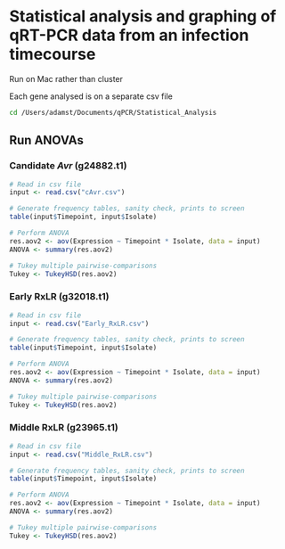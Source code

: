 # Statistical analysis and graphing of qRT-PCR data from an infection timecourse

Run on Mac rather than cluster

Each gene analysed is on a separate csv file

```bash
cd /Users/adamst/Documents/qPCR/Statistical_Analysis
```

## Run ANOVAs

### Candidate _Avr_ (g24882.t1)

```R
# Read in csv file
input <- read.csv("cAvr.csv")

# Generate frequency tables, sanity check, prints to screen
table(input$Timepoint, input$Isolate)

# Perform ANOVA
res.aov2 <- aov(Expression ~ Timepoint * Isolate, data = input)
ANOVA <- summary(res.aov2)

# Tukey multiple pairwise-comparisons
Tukey <- TukeyHSD(res.aov2)
```

### Early RxLR (g32018.t1)

```R
# Read in csv file
input <- read.csv("Early_RxLR.csv")

# Generate frequency tables, sanity check, prints to screen
table(input$Timepoint, input$Isolate)

# Perform ANOVA
res.aov2 <- aov(Expression ~ Timepoint * Isolate, data = input)
ANOVA <- summary(res.aov2)

# Tukey multiple pairwise-comparisons
Tukey <- TukeyHSD(res.aov2)
```

### Middle RxLR (g23965.t1)

```R
# Read in csv file
input <- read.csv("Middle_RxLR.csv")

# Generate frequency tables, sanity check, prints to screen
table(input$Timepoint, input$Isolate)

# Perform ANOVA
res.aov2 <- aov(Expression ~ Timepoint * Isolate, data = input)
ANOVA <- summary(res.aov2)

# Tukey multiple pairwise-comparisons
Tukey <- TukeyHSD(res.aov2)
```
